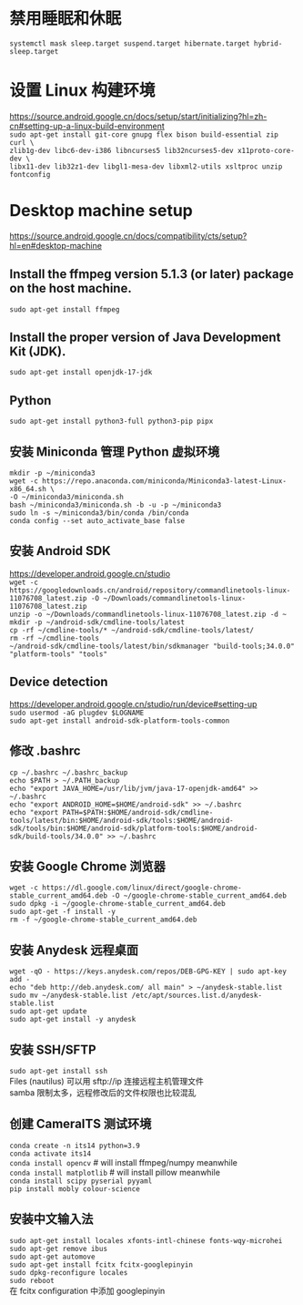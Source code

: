 #  禁用睡眠和休眠
`systemctl mask sleep.target suspend.target hibernate.target hybrid-sleep.target`

#  设置 Linux 构建环境
https://source.android.google.cn/docs/setup/start/initializing?hl=zh-cn#setting-up-a-linux-build-environment  
`sudo apt-get install git-core gnupg flex bison build-essential zip curl \`  
`zlib1g-dev libc6-dev-i386 libncurses5 lib32ncurses5-dev x11proto-core-dev \`  
`libx11-dev lib32z1-dev libgl1-mesa-dev libxml2-utils xsltproc unzip fontconfig`

#  Desktop machine setup
https://source.android.google.cn/docs/compatibility/cts/setup?hl=en#desktop-machine
## Install the ffmpeg version 5.1.3 (or later) package on the host machine.
`sudo apt-get install ffmpeg`

## Install the proper version of Java Development Kit (JDK).
`sudo apt-get install openjdk-17-jdk`

## Python
`sudo apt-get install python3-full python3-pip pipx`

## 安装 Miniconda 管理 Python 虚拟环境
`mkdir -p ~/miniconda3`  
`wget -c https://repo.anaconda.com/miniconda/Miniconda3-latest-Linux-x86_64.sh \`  
`-O ~/miniconda3/miniconda.sh`  
`bash ~/miniconda3/miniconda.sh -b -u -p ~/miniconda3`  
`sudo ln -s ~/miniconda3/bin/conda /bin/conda`  
`conda config --set auto_activate_base false`

## 安装 Android SDK
https://developer.android.google.cn/studio  
`wget -c https://googledownloads.cn/android/repository/commandlinetools-linux-11076708_latest.zip -O ~/Downloads/commandlinetools-linux-11076708_latest.zip`  
`unzip -o ~/Downloads/commandlinetools-linux-11076708_latest.zip -d ~`  
`mkdir -p ~/android-sdk/cmdline-tools/latest`  
`cp -rf ~/cmdline-tools/* ~/android-sdk/cmdline-tools/latest/`  
`rm -rf ~/cmdline-tools`  
`~/android-sdk/cmdline-tools/latest/bin/sdkmanager "build-tools;34.0.0" "platform-tools" "tools"`

## Device detection
https://developer.android.google.cn/studio/run/device#setting-up  
`sudo usermod -aG plugdev $LOGNAME`  
`sudo apt-get install android-sdk-platform-tools-common`

## 修改 .bashrc
`cp ~/.bashrc ~/.bashrc_backup`  
`echo $PATH > ~/.PATH_backup`  
`echo "export JAVA_HOME=/usr/lib/jvm/java-17-openjdk-amd64" >> ~/.bashrc`  
`echo "export ANDROID_HOME=$HOME/android-sdk" >> ~/.bashrc`  
`echo "export PATH=$PATH:$HOME/android-sdk/cmdline-tools/latest/bin:$HOME/android-sdk/tools:$HOME/android-sdk/tools/bin:$HOME/android-sdk/platform-tools:$HOME/android-sdk/build-tools/34.0.0" >> ~/.bashrc`

## 安装 Google Chrome 浏览器
`wget -c https://dl.google.com/linux/direct/google-chrome-stable_current_amd64.deb -O ~/google-chrome-stable_current_amd64.deb`  
`sudo dpkg -i ~/google-chrome-stable_current_amd64.deb`  
`sudo apt-get -f install -y`  
`rm -f ~/google-chrome-stable_current_amd64.deb`

## 安装 Anydesk 远程桌面
`wget -qO - https://keys.anydesk.com/repos/DEB-GPG-KEY | sudo apt-key add -`  
`echo "deb http://deb.anydesk.com/ all main" > ~/anydesk-stable.list`  
`sudo mv ~/anydesk-stable.list /etc/apt/sources.list.d/anydesk-stable.list`  
`sudo apt-get update`  
`sudo apt-get install -y anydesk`

## 安装 SSH/SFTP
`sudo apt-get install ssh`  
Files (nautilus) 可以用 sftp://ip 连接远程主机管理文件  
samba 限制太多，远程修改后的文件权限也比较混乱

## 创建 CameraITS 测试环境
`conda create -n its14 python=3.9`  
`conda activate its14`  
`conda install opencv`	# will install ffmpeg/numpy meanwhile  
`conda install matplotlib`	# will install pillow meanwhile  
`conda install scipy pyserial pyyaml`  
`pip install mobly colour-science`

## 安装中文输入法
`sudo apt-get install locales xfonts-intl-chinese fonts-wqy-microhei`  
`sudo apt-get remove ibus`  
`sudo apt-get automove`  
`sudo apt-get install fcitx fcitx-googlepinyin`  
`sudo dpkg-reconfigure locales`  
`sudo reboot`  
在 fcitx configuration 中添加 googlepinyin
